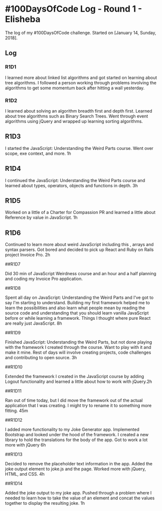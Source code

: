 # #100DaysOfCode Log - Round 1 - Elisheba

The log of my #100DaysOfCode challenge. Started on [January 14, Sunday, 2018].

## Log

### R1D1

I learned more about linked list algorithms and got started on learning about tree algorithms. I followed a person working through problems involving the algorithms to get some momentum back after hitting a wall yesterday.

### R1D2

I learned about solving an algorithm breadth first and depth first. Learned about tree algorithms such as Binary Search Trees. Went through event algorithms using jQuery and wrapped up learning sorting algorithms.

## R1D3

I started the JavaScript: Understanding the Weird Parts course. Went over scope, exe context, and more. 1h

## R1D4

I continued the JavaScript: Understanding the Weird Parts course and learned about types, operators, objects and functions in depth. 3h

## R1D5

Worked on a little of a Charter for Compassion PR and learned a little about Reference by value in JavaScript. 1h

## R1D6

Continued to learn more about weird JavaScript including this , arrays and syntax parsers. Got bored and decided to pick up React and Ruby on Rails project Invoice Pro. 2h

##R1D7

Did 30 min of JavaScript Weirdness course and an hour and a half planning and coding my Invoice Pro application.

##R1D8

Spent all day on JavaScript: Understanding the Weird Parts and I've got to say I'm starting to understand. Building my first framework helped me to learn the possibilities and also learn what people mean by reading the source code and understanding that you should learn vanilla JavaScript before or while learning a framework. Things I thought where pure React are really just JavaScript. 8h

##R1D9

Finished JavaScript: Understanding the Weird Parts, but not done playing with the framework I created through the course. Want to play with it and make it mine. Rest of days will involve creating projects, code challenges and contributing to open source. 3h

##R1D10

Extended the framework I created in the JavaScript course by adding Logout functionality and learned a little about how to work with jQuery.2h

##R1D11

Ran out of time today, but I did move the framework out of the actual application that I was creating. I might try to rename it to something more fitting. 45m

##R1D12

I added more functionality to my Joke Generator app. Implemented Bootstrap and looked under the hood of the framework. I created a new library to hold the translations for the body of the app. Got to work a lot more with jQuery 6h

##R1D13

Decided to remove the placeholder text information in the app. Added the joke output element to joke.js and the page. Worked more with jQuery, HTML, and CSS. 4h

##R1D14

Added the joke output to my joke app. Pushed through a problem where I needed to learn how to take the value of an element and concat the values together to display the resulting joke. 1h
